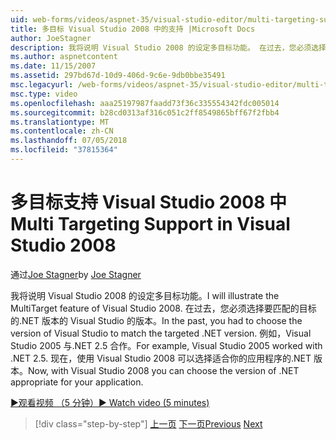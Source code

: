 ```yaml
---
uid: web-forms/videos/aspnet-35/visual-studio-editor/multi-targeting-support-in-visual-studio-2008
title: 多目标 Visual Studio 2008 中的支持 |Microsoft Docs
author: JoeStagner
description: 我将说明 Visual Studio 2008 的设定多目标功能。 在过去，您必须选择版本的 Visual Studio 以匹配目标的.NET versi...
ms.author: aspnetcontent
ms.date: 11/15/2007
ms.assetid: 297bd67d-10d9-406d-9c6e-9db0bbe35491
msc.legacyurl: /web-forms/videos/aspnet-35/visual-studio-editor/multi-targeting-support-in-visual-studio-2008
msc.type: video
ms.openlocfilehash: aaa25197987faadd73f36c335554342fdc005014
ms.sourcegitcommit: b28cd0313af316c051c2ff8549865bff67f2fbb4
ms.translationtype: MT
ms.contentlocale: zh-CN
ms.lasthandoff: 07/05/2018
ms.locfileid: "37815364"
---
```

<a name="multi-targeting-support-in-visual-studio-2008"></a><span data-ttu-id="fa085-104">多目标支持 Visual Studio 2008 中</span><span class="sxs-lookup"><span data-stu-id="fa085-104">Multi Targeting Support in Visual Studio 2008</span></span>
====================
<span data-ttu-id="fa085-105">通过[Joe Stagner](https://github.com/JoeStagner)</span><span class="sxs-lookup"><span data-stu-id="fa085-105">by [Joe Stagner](https://github.com/JoeStagner)</span></span>

<span data-ttu-id="fa085-106">我将说明 Visual Studio 2008 的设定多目标功能。</span><span class="sxs-lookup"><span data-stu-id="fa085-106">I will illustrate the MultiTarget feature of Visual Studio 2008.</span></span> <span data-ttu-id="fa085-107">在过去，您必须选择要匹配的目标的.NET 版本的 Visual Studio 的版本。</span><span class="sxs-lookup"><span data-stu-id="fa085-107">In the past, you had to choose the version of Visual Studio to match the targeted .NET version.</span></span> <span data-ttu-id="fa085-108">例如，Visual Studio 2005 与.NET 2.5 合作。</span><span class="sxs-lookup"><span data-stu-id="fa085-108">For example, Visual Studio 2005 worked with .NET 2.5.</span></span> <span data-ttu-id="fa085-109">现在，使用 Visual Studio 2008 可以选择适合你的应用程序的.NET 版本。</span><span class="sxs-lookup"><span data-stu-id="fa085-109">Now, with Visual Studio 2008 you can choose the version of .NET appropriate for your application.</span></span>

[<span data-ttu-id="fa085-110">&#9654;观看视频 （5 分钟）</span><span class="sxs-lookup"><span data-stu-id="fa085-110">&#9654; Watch video (5 minutes)</span></span>](https://channel9.msdn.com/Blogs/ASP-NET-Site-Videos/multi-targeting-support-in-visual-studio-2008)

> [!div class="step-by-step"]
> <span data-ttu-id="fa085-111">[上一页](javascript-debugging-in-visual-studio-2008.md)
> [下一页](intellisense-for-jscript-and-aspnet-ajax.md)</span><span class="sxs-lookup"><span data-stu-id="fa085-111">[Previous](javascript-debugging-in-visual-studio-2008.md)
[Next](intellisense-for-jscript-and-aspnet-ajax.md)</span></span>
